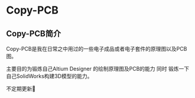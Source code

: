 # Copy-PCB
## Copy-PCB简介
Copy-PCB是我在日常之中用过的一些电子成品或者电子套件的原理图以及PCB图。

主要目的为锻炼自己Altium Designer 的绘制原理图及PCB的能力 同时 锻炼一下自己SolidWorks构建3D模型的能力。

不定期更新🤪
